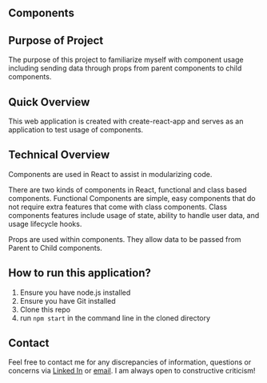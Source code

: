## Components

## Purpose of Project

The purpose of this project to familiarize myself with component usage including sending data through props from parent components to child components.

## Quick Overview

This web application is created with create-react-app and serves as an application to test usage of components.

## Technical Overview

Components are used in React to assist in modularizing code.

There are two kinds of components in React, functional and class based components. Functional Components are simple, easy components that do not require extra features that come with class components. Class components features include usage of state, ability to handle user data, and usage lifecycle hooks.

Props are used within components. They allow data to be passed from Parent to Child components.

## How to run this application?
1) Ensure you have node.js installed
2) Ensure you have Git installed
3) Clone this repo
4) run `npm start` in the command line in the cloned directory

## Contact

Feel free to contact me for any discrepancies of information, questions or concerns via [Linked In](https://www.linkedin.com/in/kevin-ma-9145a8110) or [email](mailto:kevin@kevin-ma.com). I am always open to constructive criticism!
